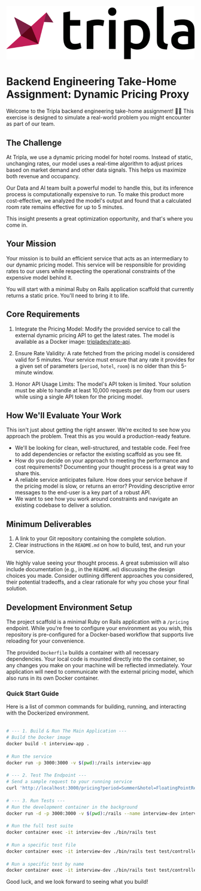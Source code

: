 <div align="center">
   <img src="/img/logo.svg?raw=true" width=600 style="background-color:white;">
</div>

# Backend Engineering Take-Home Assignment: Dynamic Pricing Proxy

Welcome to the Tripla backend engineering take-home assignment\! 🧑‍💻 This exercise is designed to simulate a real-world problem you might encounter as part of our team.


## The Challenge

At Tripla, we use a dynamic pricing model for hotel rooms. Instead of static, unchanging rates, our model uses a real-time algorithm to adjust prices based on market demand and other data signals. This helps us maximize both revenue and occupancy.

Our Data and AI team built a powerful model to handle this, but its inference process is computationally expensive to run. To make this product more cost-effective, we analyzed the model's output and found that a calculated room rate remains effective for up to 5 minutes.

This insight presents a great optimization opportunity, and that's where you come in.

## Your Mission

Your mission is to build an efficient service that acts as an intermediary to our dynamic pricing model. This service will be responsible for providing rates to our users while respecting the operational constraints of the expensive model behind it.

You will start with a minimal Ruby on Rails application scaffold that currently returns a static price. You'll need to bring it to life.

## Core Requirements

1.  Integrate the Pricing Model: Modify the provided service to call the external dynamic pricing API to get the latest rates. The model is available as a Docker image: [tripladev/rate-api](https://hub.docker.com/r/tripladev/rate-api).

2.  Ensure Rate Validity: A rate fetched from the pricing model is considered valid for 5 minutes. Your service must ensure that any rate it provides for a given set of parameters (`period`, `hotel`, `room`) is no older than this 5-minute window.

3.  Honor API Usage Limits: The model's API token is limited. Your solution must be able to handle at least 10,000 requests per day from our users while using a single API token for the pricing model.

## How We'll Evaluate Your Work

This isn't just about getting the right answer. We're excited to see how you approach the problem. Treat this as you would a production-ready feature.

  * We'll be looking for clean, well-structured, and testable code. Feel free to add dependencies or refactor the existing scaffold as you see fit.
  * How do you decide on your approach to meeting the performance and cost requirements? Documenting your thought process is a great way to share this.
  * A reliable service anticipates failure. How does your service behave if the pricing model is slow, or returns an error? Providing descriptive error messages to the end-user is a key part of a robust API.
  * We want to see how you work around constraints and navigate an existing codebase to deliver a solution.


## Minimum Deliverables

1.  A link to your Git repository containing the complete solution.
2.  Clear instructions in the `README.md` on how to build, test, and run your service.

We highly value seeing your thought process. A great submission will also include documentation (e.g., in the `README.md`) discussing the design choices you made. Consider outlining different approaches you considered, their potential tradeoffs, and a clear rationale for why you chose your final solution.

## Development Environment Setup

The project scaffold is a minimal Ruby on Rails application with a `/pricing` endpoint. While you're free to configure your environment as you wish, this repository is pre-configured for a Docker-based workflow that supports live reloading for your convenience.

The provided `Dockerfile` builds a container with all necessary dependencies. Your local code is mounted directly into the container, so any changes you make on your machine will be reflected immediately. Your application will need to communicate with the external pricing model, which also runs in its own Docker container.

### Quick Start Guide

Here is a list of common commands for building, running, and interacting with the Dockerized environment.

```bash

# --- 1. Build & Run The Main Application ---
# Build the Docker image
docker build -t interview-app .

# Run the service
docker run -p 3000:3000 -v $(pwd):/rails interview-app

# --- 2. Test The Endpoint ---
# Send a sample request to your running service
curl 'http://localhost:3000/pricing?period=Summer&hotel=FloatingPointResort&room=SingletonRoom'

# --- 3. Run Tests ---
# Run the development container in the background
docker run -d -p 3000:3000 -v $(pwd):/rails --name interview-dev interview-app

# Run the full test suite
docker container exec -it interview-dev ./bin/rails test

# Run a specific test file
docker container exec -it interview-dev ./bin/rails test test/controllers/pricing_controller_test.rb

# Run a specific test by name
docker container exec -it interview-dev ./bin/rails test test/controllers/pricing_controller_test.rb -n test_should_get_pricing_with_all_parameters
```


Good luck, and we look forward to seeing what you build\!

